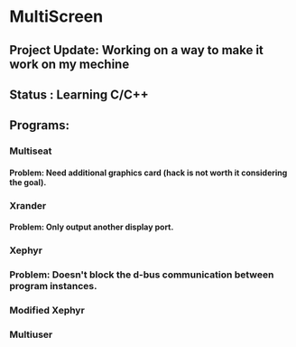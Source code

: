 # MultiScreen
## Project Update: Working on a way to make it work on my mechine 
## Status : Learning C/C++
## Programs:
### Multiseat 
#### Problem: Need additional graphics card (hack is not worth it considering the goal).
### Xrander 
#### Problem: Only output another display port.
### Xephyr
### Problem: Doesn't block the d-bus communication between program instances.
### Modified Xephyr
### Multiuser
